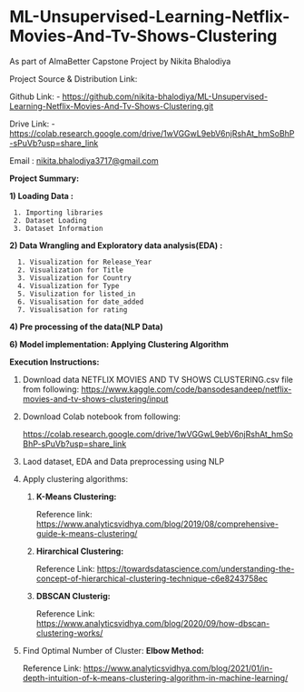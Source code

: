 # ML-Unsupervised-Learning-Netflix-Movies-And-Tv-Shows-Clustering

As part of AlmaBetter Capstone Project by Nikita Bhalodiya

Project Source & Distribution Link:

Github Link: - https://github.com/nikita-bhalodiya/ML-Unsupervised-Learning-Netflix-Movies-And-Tv-Shows-Clustering.git

Drive Link: -https://colab.research.google.com/drive/1wVGGwL9ebV6njRshAt_hmSoBhP-sPuVb?usp=share_link

Email : nikita.bhalodiya3717@gmail.com

**Project Summary:**

**1) Loading Data :**

     1. Importing libraries
     2. Dataset Loading
     3. Dataset Information

**2) Data Wrangling and Exploratory data analysis(EDA) :**

      1. Visualization for Release_Year
      2. Visualization for Title
      3. Visualization for Country
      4. Visualization for Type
      5. Visulization for listed_in
      6. Visualisation for date_added
      7. Visualisation for rating


**4) Pre processing of the data(NLP Data)**

**6) Model implementation: Applying Clustering Algorithm**


**Execution Instructions:**

1) Download data NETFLIX MOVIES AND TV SHOWS CLUSTERING.csv file from following:
   https://www.kaggle.com/code/bansodesandeep/netflix-movies-and-tv-shows-clustering/input

2) Download Colab notebook from following:
   
   https://colab.research.google.com/drive/1wVGGwL9ebV6njRshAt_hmSoBhP-sPuVb?usp=share_link
   
3) Laod dataset, EDA and Data preprocessing using NLP
   
4) Apply clustering algorithms:
   1) **K-Means Clustering:**
      
      Reference link: https://www.analyticsvidhya.com/blog/2019/08/comprehensive-guide-k-means-clustering/
   2) **Hirarchical Clustering:**
      
      Reference Link: https://towardsdatascience.com/understanding-the-concept-of-hierarchical-clustering-technique-c6e8243758ec

   3)  **DBSCAN Clusterig:**

         Reference Link: https://www.analyticsvidhya.com/blog/2020/09/how-dbscan-clustering-works/
   
6) Find Optimal Number of Cluster:
     **Elbow Method:**
   
      Reference Link: https://www.analyticsvidhya.com/blog/2021/01/in-depth-intuition-of-k-means-clustering-algorithm-in-machine-learning/
      

